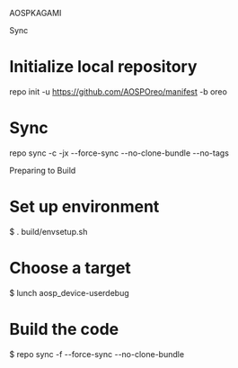AOSPKAGAMI

Sync

# Initialize local repository
repo init -u https://github.com/AOSPOreo/manifest -b oreo

# Sync
repo sync -c -jx --force-sync --no-clone-bundle --no-tags

Preparing to Build

# Set up environment
$ . build/envsetup.sh

# Choose a target
$ lunch aosp_device-userdebug

# Build the code
$ repo sync -f --force-sync --no-clone-bundle
